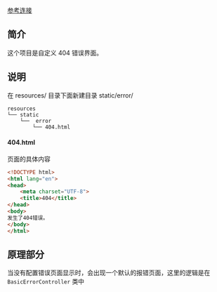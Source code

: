 [参考连接](https://www.cnblogs.com/shanheyongmu/p/15710953.html)

## 简介

这个项目是自定义 404 错误界面。

## 说明

在 resources/ 目录下面新建目录 static/error/

```
resources
└── static
    └──  error
        └── 404.html
```


#### 404.html
页面的具体内容
```html
<!DOCTYPE html>
<html lang="en">
<head>
    <meta charset="UTF-8">
    <title>404</title>
</head>
<body>
发生了404错误。
</body>
</html>
```

## 原理部分
当没有配置错误页面显示时，会出现一个默认的报错页面，这里的逻辑是在 `BasicErrorController` 类中
